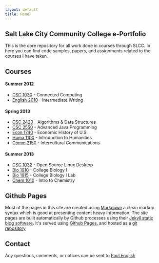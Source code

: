 ```yaml
---
layout: default
title: Home
---
```


## Salt Lake City Community College e-Portfolio

This is the core repository for all work done in courses through SLCC. In here you can find code samples, papers, and assignments related to the courses I have taken.

## Courses

#### Summer 2012

* [CSC 1030](su12-cs-1030-002-pope) - Connected Computing
* [English 2010](su12-engl-2010-002-argyle) - Intermediate Writing

#### Spring 2013

* [CSC 2420](sp13-cs-2420-003-baird) - Algorithms & Data Structures
* [CSC 2550](sp13-cs-2550-001-peeler) - Advanced Java Programming
* [Econ 1740](sp13-econ-1740-005-schumacker) - Economic History of U.S.
* [Huma 1100](sp13-huma-1100-012-bitter) - Introduction to Humanities
* [Comm 2150](sp13-comm-2150-003-mckay) - Intercultural Communications

#### Summer 2013

* [CSC 1032](su13-cs-1032-001-walsh) - Open Source Linux Desktop
* [Bio 1610](su13-biol-1610-014-doyle) - College Biology I
* [Bio 1615](su13-biol-1615-002-jones) - College Biology I Lab
* [Chem 1010](su13-chem-1010-009-neilsen) - Intro to Chemistry

## Github Pages

Most of the pages in this site are created using [Markdown](http://daringfireball.net/projects/markdown/syntax/) a clean markup syntax which is good at presenting content heavy information. The site pages are built automatically by Github processes using their [Jekyll static blog software](https://github.com/mojombo/jekyll/). It's served using [Github Pages](http://pages.github.com/), and hosted as a [git repository](https://github.com/log0ymxm/slcc-eportfolio)

## Contact

Any questions, comments, or notices can be sent to [Paul English](mailto:paul@onfrst.com)
